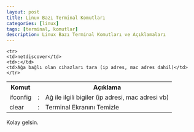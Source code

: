 ```yaml
---
layout: post
title: Linux Bazı Terminal Komutları
categories: [linux]
tags: [terminal, komutlar]
description: Linux Bazı Terminal Komutları ve Açıklamaları
---
```



<table boder='1'>
	<tr>
	<th>Komut</th>
	<th></th>
	<th>Açıklama</th>
	</tr>
	<tr>
	<td>ifconfig</td>
	<td>:</td>
	<td>Ağ ile ilgili bigiler (ip adresi, mac adresi vb)</td>
	</tr>
	<tr>
	<td>clear</td>
	<td>:</td>
	<td>Terminal Ekranını Temizle</td>
	</tr>

	<tr>
	<td>netdiscover</td>
	<td>:</td>
	<td>Ağa bağlı olan cihazları tara (ip adres, mac adres dahil)</td>
	</tr>
</table>

Kolay gelsin.

